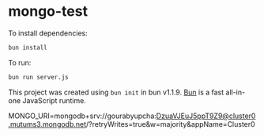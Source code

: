 # mongo-test

To install dependencies:

```bash
bun install
```

To run:

```bash
bun run server.js
```

This project was created using `bun init` in bun v1.1.9. [Bun](https://bun.sh) is a fast all-in-one JavaScript runtime.

MONGO_URI=mongodb+srv://gourabyupcha:DzuaVJEuJ5ppT9Z9@cluster0.mutums3.mongodb.net/?retryWrites=true&w=majority&appName=Cluster0